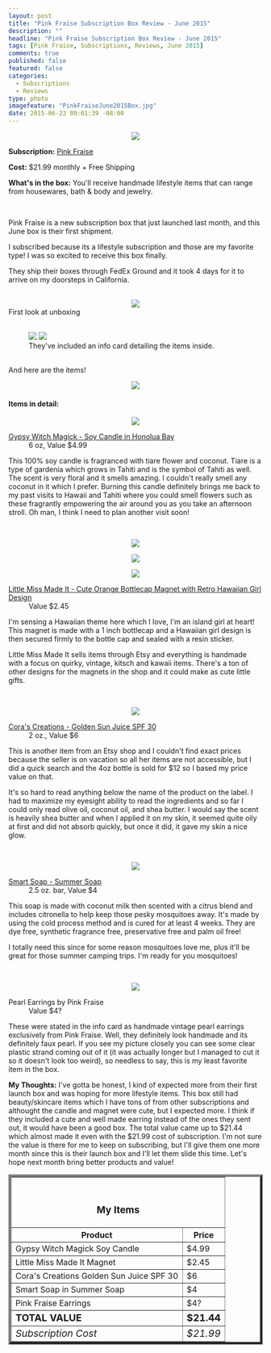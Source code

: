 ```yaml
---
layout: post
title: "Pink Fraise Subscription Box Review - June 2015"
description: ""
headline: "Pink Fraise Subscription Box Review - June 2015"
tags: [Pink Fraise, Subscriptions, Reviews, June 2015]
comments: true
published: false
featured: false
categories: 
  - Subscriptions
  - Reviews
type: photo
imagefeature: "PinkFraiseJune2015Box.jpg"
date: 2015-06-22 09:01:39 -08:00
---
```


<center><img src='/images/PinkFraiseJune2015Box.jpg'></center>
<p><b>Subscription:</b> <a href="https://pinkfraise.cratejoy.com" target="_blank">Pink Fraise</a></p>
<p><b>Cost:</b> $21.99 monthly + Free Shipping</p>
<p><b>What's in the box:</b> You'll receive handmade lifestyle items that can range from housewares, bath & body and jewelry.</p>
<br>

<p>Pink Fraise is a new subscription box that just launched last month, and this June box is their first shipment.</p>

<p>I subscribed because its a lifestyle subscription and those are my favorite type! I was so excited to receive this box finally.</p>

<p>They ship their boxes through FedEx Ground and it took 4 days for it to arrive on my doorsteps in California.</p>
<br>

<center><img src='/images/PinkFraiseJune2015OpenBox.jpg'></center>
<figcaption>First look at unboxing</figcaption>
<br>

<figure>
      <img src='/images/PinkFraiseJune2015Info.jpg'>
      <img src='/images/PinkFraiseJune2015Info2.jpg'>
      <figcaption>They've included an info card detailing the items inside.</figcaption>
</figure>
<br>

<DT>And here are the items!</DT>
<p><center><img src='/images/PinkFraiseJune2015Items.jpg'></center></p>

<H4>Items in detail:</H4>

<p><center><img src='/images/PinkFraiseJune2015Candle.jpg'></center></p>

<DL>
<DT><a href="http://www.gypsywitchmagick.com" target="_blank">Gypsy Witch Magick - Soy Candle in Honolua Bay</a></DT>
<DD>6 oz, Value $4.99</DD>
</DL>

<p>This 100% soy candle is fragranced with tiare flower and coconut. Tiare is a type of gardenia which grows in Tahiti and is the symbol of Tahiti as well. The scent is very floral and it smells amazing. I couldn't really smell any coconut in it which I prefer. Burning this candle definitely brings me back to my past visits to Hawaii and Tahiti where you could smell flowers such as these fragrantly empowering the air around you as you take an afternoon stroll. Oh man, I think I need to plan another visit soon!</p>
<br>

<p><center><img src='/images/PinkFraiseJune2015Magnet.jpg'></center></p>
<p><center><img src='/images/PinkFraiseJune2015Magnet2.jpg'></center></p>
<p><center><img src='/images/PinkFraiseJune2015Magnet3.jpg'></center></p>

<DL>
<DT><a href="https://www.etsy.com/listing/218450048/cute-orange-bottlecap-magnet-with-retro?ref=shop_home_active_4&ga_search_query=hula" target="_blank">Little Miss Made It - Cute Orange Bottlecap Magnet with Retro Hawaiian Girl Design</a></DT>
<DD>Value $2.45</DD>
</DL>

<p>I'm sensing a Hawaiian theme here which I love, I'm an island girl at heart! This magnet is made with a 1 inch bottlecap and a Hawaiian girl design is then secured firmly to the bottle cap and sealed with a resin sticker.</p>

<p>Little Miss Made It sells items through Etsy and everything is handmade with a focus on quirky, vintage, kitsch and kawaii items. There's a ton of other designs for the magnets in the shop and it could make as cute little gifts.</p>
<br>

<p><center><img src='/images/PinkFraiseJune2015Lotion.jpg'></center></p>

<DL>
<DT><a href="https://www.etsy.com/shop/coragene" target="_blank">Cora's Creations - Golden Sun Juice SPF 30</a></DT>
<DD>2 oz., Value $6</DD>
</DL>

<p>This is another item from an Etsy shop and I couldn't find exact prices because the seller is on vacation so all her items are not accessible, but I did a quick search and the 4oz bottle is sold for $12 so I based my price value on that.</p>

<p>It's so hard to read anything below the name of the product on the label. I had to maximize my eyesight ability to read the ingredients and so far I could only read olive oil, coconut oil, and shea butter. I would say the scent is heavily shea butter and when I applied it on my skin, it seemed quite oily at first and did not absorb quickly, but once it did, it gave my skin a nice glow.</p>
<br>

<p><center><img src='/images/PinkFraiseJune2015Soap.jpg'></center></p>

<DL>
<DT><a href="https://www.etsy.com/listing/230948443/summer-soap-handcrafted-cold-process?ref=shop_home_active_6" target="_blank">Smart Soap - Summer Soap</a></DT>
<DD>2.5 oz. bar, Value $4</DD>
</DL>

<p>This soap is made with coconut milk then scented with a citrus blend and includes citronella to help keep those pesky mosquitoes away. It's made by using the cold process method and is cured for at least 4 weeks. They are dye free, synthetic fragrance free, preservative free and palm oil free!</p>

<p>I totally need this since for some reason mosquitoes love me, plus it'll be great for those summer camping trips. I'm ready for you mosquitoes!</p>
<br>

<p><center><img src='/images/PinkFraiseJune2015Earrings.jpg'></center></p>

<DL>
<DT>Pearl Earrings by Pink Fraise</DT>
<DD>Value $4?</DD>
</DL>

<p>These were stated in the info card as handmade vintage pearl earrings exclusively from Pink Fraise. Well, they definitely look handmade and its definitely faux pearl. If you see my picture closely you can see some clear plastic strand coming out of it (it was actually longer but I managed to cut it so it doesn't look too weird), so needless to say, this is my least favorite item in the box.
<br>

<p><i class="icon-exclamation-sign"></i><b> My Thoughts:</b> I've gotta be honest, I kind of expected more from their first launch box and was hoping for more lifestyle items. This box still had beauty/skincare items which I have tons of from other subscriptions and althought the candle and magnet were cute, but I expected more. I think if they included a cute and well made earring instead of the ones they sent out, it would have been a good box. The total value came up to $21.44 which almost made it even with the $21.99 cost of subscription. I'm not sure the value is there for me to keep on subscribing, but I'll give them one more month since this is their launch box and I'll let them slide this time. Let's hope next month bring better products and value!</p>

<TABLE  BORDER="5">
   <TR>
      <TH COLSPAN="2">
         <H3><BR><center>My Items</center></H3>
      </TH>
   </TR>
      <TH>Product</TH>
      <TH>Price</TH>
  <TR>
      <TD>Gypsy Witch Magick Soy Candle</TD>
      <TD>$4.99</TD>
   </TR>
   <TR>
      <TD>Little Miss Made It Magnet</TD>
      <TD>$2.45</TD>
   </TR>
    <TR>
      <TD>Cora's Creations Golden Sun Juice SPF 30</TD>
      <TD>$6</TD>
   </TR>
    <TR>
      <TD>Smart Soap in Summer Soap</TD>
      <TD>$4</TD>
   </TR>
    <TR>
      <TD>Pink Fraise Earrings</TD>
      <TD>$4?</TD>
   </TR>
   <TR>
      <TD><b><big>TOTAL VALUE</big></b></TD>
      <TD><b><big>$21.44</big></b></TD>
   </TR>
   <TR>
      <TD><i><big>Subscription Cost</big></i></TD>
      <TD><i><big>$21.99</big></i></TD>
   </TR>
</TABLE>
